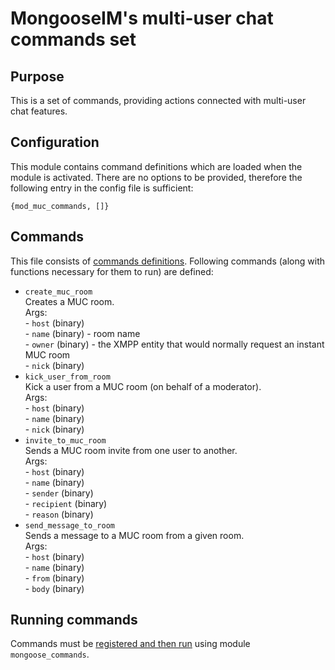 # MongooseIM's multi-user chat commands set

## Purpose
This is a set of commands, providing actions connected with multi-user chat features.

## Configuration
This module contains command definitions which are loaded when the module is activated.
There are no options to be provided, therefore the following entry in the config file is sufficient:

```
{mod_muc_commands, []}
```

## Commands
This file consists of [commands definitions](http://mongooseim.readthedocs.io/en/latest/modules/mod_commands/).
Following commands (along with functions necessary for them to run) are defined:
+ `create_muc_room`  
Creates a MUC room.  
    Args:  
        - `host` (binary)  
        - `name`  (binary) - room name  
        - `owner` (binary) - the XMPP entity that would normally request an instant MUC room  
        - `nick` (binary)  
+ `kick_user_from_room`  
Kick a user from a MUC room (on behalf of a moderator).  
    Args:  
        - `host` (binary)  
        - `name` (binary)  
        - `nick` (binary)   
+ `invite_to_muc_room`  
Sends a MUC room invite from one user to another.  
    Args:  
        - `host` (binary)  
        - `name` (binary)  
        - `sender` (binary)  
        - `recipient` (binary)  
        - `reason` (binary)  
+ `send_message_to_room`  
Sends a message to a MUC room from a given room.  
    Args:  
        - `host` (binary)  
        - `name` (binary)  
        - `from` (binary)  
        - `body` (binary)  

## Running commands
Commands must be [registered and then run](http://mongooseim.readthedocs.io/en/latest/modules/mod_commands/) using module `mongoose_commands`.
